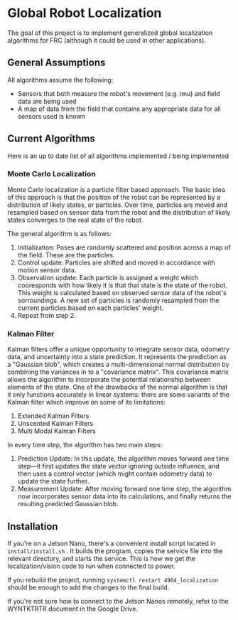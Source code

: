 # Global Robot Localization
The goal of this project is to implement generalized global localization algorithms for FRC (although it could be used in other applications).
## General Assumptions
All algorithms assume the following:
* Sensors that both measure the robot's movement (e.g. imu) and field data are being used
* A map of data from the field that contains any appropriate data for all sensors used is known
## Current Algorithms
Here is an up to date list of all algorithms implemented / being implemented

### Monte Carlo Localization
Monte Carlo localization is a particle filter based approach. The basic idea of this approach is that the position of the robot can be represented by a distribution of likely states, or particles. Over time, particles are moved and resampled based on sensor data from the robot and the distribution of likely states converges to the real state of the robot.

The general algorithm is as follows:
1. Initialization: Poses are randomly scattered and position across a map of the field. These are the particles.
2. Control update: Particles are shifted and moved in accordance with motion sensor data.
3. Observation update: Each particle is assigned a weight which cooresponds with how likely it is that that state is the state of the robot. This weight is calculated based on observed sensor data of the robot's sorroundings. A new set of particles is randomly resampled from the current particles based on each particles' weight.
4. Repeat from step 2.


### Kalman Filter
Kalman filters offer a unique opportunity to integrate sensor data, odometry data, and uncertainty into a state prediction. It represents the prediction as a "Gaussian blob", which creates a multi-dimensional normal distribution by combining the variances in to a "covariance matrix". This covariance matrix allows the algorithm to incorporate the potential relationship between elements of the state. One of the drawbacks of the normal algorithm is that it only functions accurately in linear systems: there are some variants of the Kalman filter which improve on some of its limitations:
1. Extended Kalman Filters
2. Unscented Kalman Filters
3. Multi Modal Kalman Filters

In every time step, the algorithm has two main steps:
1. Prediction Update: In this update, the algorithm moves forward one time step—it first updates the state vector ignoring outside influence, and then uses a control vector (which might contain odometry data) to update the state further.
2. Measurement Update: After moving forward one time step, the algorithm now incorporates sensor data into its calculations, and finally returns the resulting predicted Gaussian blob.

## Installation

If you're on a Jetson Nano, there's a convenient install script located in `install/install.sh` .
It builds the program, copies the service file into the relevant directory, and starts the service. This is how we get the localization/vision code to run when connected to power.

If you rebuild the project, running `systemctl restart 4904_localization` should be enough to add the changes to the final build.

If you're not sure how to connect to the Jetson Nanos remotely, refer to the WYNTKTRTR document in the Google Drive.